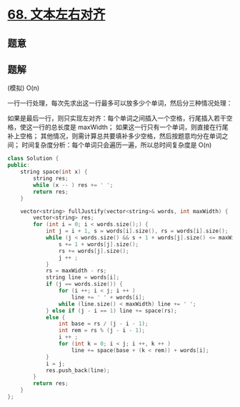 #  [68. 文本左右对齐](https://leetcode-cn.com/problems/text-justification/)

## 题意



## 题解

(模拟) O(n)

一行一行处理，每次先求出这一行最多可以放多少个单词，然后分三种情况处理：

如果是最后一行，则只实现左对齐：每个单词之间插入一个空格，行尾插入若干空格，使这一行的总长度是 maxWidth；
如果这一行只有一个单词，则直接在行尾补上空格；
其他情况，则需计算总共要填补多少空格，然后按题意均分在单词之间；
时间复杂度分析：每个单词只会遍历一遍，所以总时间复杂度是 O(n)

```c++
class Solution {
public:
    string space(int x) {
        string res;
        while (x -- ) res += ' ';
        return res;
    }

    vector<string> fullJustify(vector<string>& words, int maxWidth) {
        vector<string> res;
        for (int i = 0; i < words.size();) {
            int j = i + 1, s = words[i].size(), rs = words[i].size();
            while (j < words.size() && s + 1 + words[j].size() <= maxWidth) {
                s += 1 + words[j].size();
                rs += words[j].size();
                j ++ ;
            }
            rs = maxWidth - rs;
            string line = words[i];
            if (j == words.size()) {
                for (i ++; i < j; i ++ )
                    line += ' ' + words[i];
                while (line.size() < maxWidth) line += ' ';
            } else if (j - i == 1) line += space(rs);
            else {
                int base = rs / (j - i - 1);
                int rem = rs % (j - i - 1);
                i ++ ;
                for (int k = 0; i < j; i ++, k ++ )
                    line += space(base + (k < rem)) + words[i];
            }
            i = j;
            res.push_back(line);
        }
        return res;
    }
};
```



```python3

```

